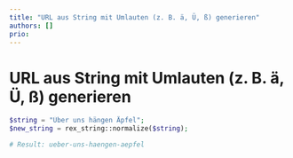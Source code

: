 ```yaml
---
title: "URL aus String mit Umlauten (z. B. ä, Ü, ß) generieren"
authors: []
prio:
---
```


# URL aus String mit Umlauten (z. B. ä, Ü, ß) generieren

```php
$string = "Über uns hängen Äpfel";
$new_string = rex_string::normalize($string);

# Result: ueber-uns-haengen-aepfel
```
